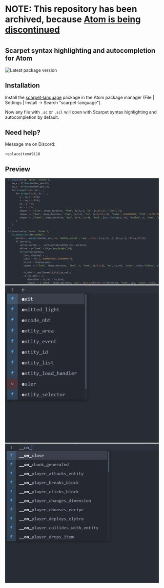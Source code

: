 # NOTE: This repository has been archived, because [Atom is being discontinued](https://github.blog/2022-06-08-sunsetting-atom/)
#
## Scarpet syntax highlighting and autocompletion for Atom

![Latest package version](https://img.shields.io/apm/v/language-scarpet.svg?colorB=brightgreen)

## Installation

Install the [scarpet-language](https://atom.io/packages/language-scarpet) package in the Atom package manager (File | Settings | Install -> Search "scarpet-language").

Now any file with `.sc` or `.scl` will open with Scarpet syntax highlighting and autocompletion by default.

## Need help?

Message me on Discord:

`replaceitem#9118`

## Preview


<img alt="Syntax highlighting" width="900" src="https://raw.githubusercontent.com/replaceitem/language-scarpet/master/syntax-highlighting-preview.png" />

<img alt="Autocompletion" width="900" src="https://raw.githubusercontent.com/replaceitem/language-scarpet/master/autocomplete-preview1.png" />

<img alt="Autocompletion" width="900" src="https://raw.githubusercontent.com/replaceitem/language-scarpet/master/autocomplete-preview2.png" />

